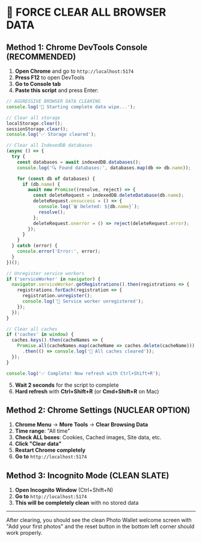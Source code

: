 # 🧹 FORCE CLEAR ALL BROWSER DATA

## Method 1: Chrome DevTools Console (RECOMMENDED)

1. **Open Chrome** and go to `http://localhost:5174`
2. **Press F12** to open DevTools
3. **Go to Console tab**
4. **Paste this script** and press Enter:

```javascript
// AGGRESSIVE BROWSER DATA CLEARING
console.log('🧹 Starting complete data wipe...');

// Clear all storage
localStorage.clear();
sessionStorage.clear();
console.log('✅ Storage cleared');

// Clear all IndexedDB databases
(async () => {
  try {
    const databases = await indexedDB.databases();
    console.log('🔍 Found databases:', databases.map(db => db.name));

    for (const db of databases) {
      if (db.name) {
        await new Promise((resolve, reject) => {
          const deleteRequest = indexedDB.deleteDatabase(db.name);
          deleteRequest.onsuccess = () => {
            console.log(`🗑️ Deleted: ${db.name}`);
            resolve();
          };
          deleteRequest.onerror = () => reject(deleteRequest.error);
        });
      }
    }
  } catch (error) {
    console.error('Error:', error);
  }
})();

// Unregister service workers
if ('serviceWorker' in navigator) {
  navigator.serviceWorker.getRegistrations().then(registrations => {
    registrations.forEach(registration => {
      registration.unregister();
      console.log('🧹 Service worker unregistered');
    });
  });
}

// Clear all caches
if ('caches' in window) {
  caches.keys().then(cacheNames => {
    Promise.all(cacheNames.map(cacheName => caches.delete(cacheName)))
      .then(() => console.log('🧹 All caches cleared'));
  });
}

console.log('✅ Complete! Now refresh with Ctrl+Shift+R');
```

5. **Wait 2 seconds** for the script to complete
6. **Hard refresh** with **Ctrl+Shift+R** (or **Cmd+Shift+R** on Mac)

## Method 2: Chrome Settings (NUCLEAR OPTION)

1. **Chrome Menu** → **More Tools** → **Clear Browsing Data**
2. **Time range**: "All time"
3. **Check ALL boxes**: Cookies, Cached images, Site data, etc.
4. **Click "Clear data"**
5. **Restart Chrome completely**
6. **Go to** `http://localhost:5174`

## Method 3: Incognito Mode (CLEAN SLATE)

1. **Open Incognito Window** (Ctrl+Shift+N)
2. **Go to** `http://localhost:5174`
3. **This will be completely clean** with no stored data

---

After clearing, you should see the clean Photo Wallet welcome screen with "Add your first photos" and the reset button in the bottom left corner should work properly.